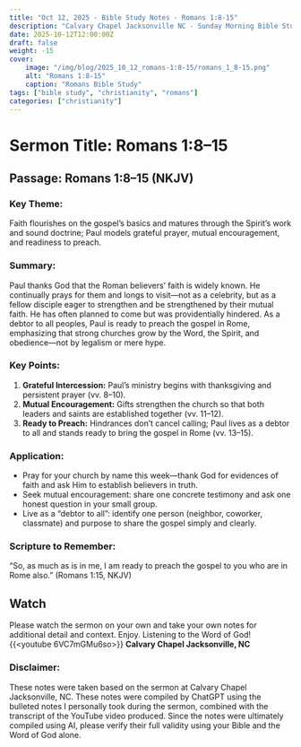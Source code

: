 ```yaml
---
title: "Oct 12, 2025 - Bible Study Notes - Romans 1:8-15"
description: "Calvary Chapel Jacksonville NC - Sunday Morning Bible Study for 10/12/2025"
date: 2025-10-12T12:00:00Z
draft: false
weight: -15
cover:
    image: "/img/blog/2025_10_12_romans-1:8-15/romans_1_8-15.png"
    alt: "Romans 1:8-15"
    caption: "Romans Bible Study"
tags: ["bible study", "christianity", "romans"]
categories: ["christianity"]
---
```


# Sermon Title: Romans 1:8–15
## Passage: Romans 1:8–15 (NKJV)
### Key Theme:
Faith flourishes on the gospel’s basics and matures through the Spirit’s work and sound doctrine; Paul models grateful prayer, mutual encouragement, and readiness to preach.

### Summary:
Paul thanks God that the Roman believers’ faith is widely known. He continually prays for them and longs to visit—not as a celebrity, but as a fellow disciple eager to strengthen and be strengthened by their mutual faith. He has often planned to come but was providentially hindered. As a debtor to all peoples, Paul is ready to preach the gospel in Rome, emphasizing that strong churches grow by the Word, the Spirit, and obedience—not by legalism or mere hype.

### Key Points:
1. **Grateful Intercession:** Paul’s ministry begins with thanksgiving and persistent prayer (vv. 8–10).
2. **Mutual Encouragement:** Gifts strengthen the church so that both leaders and saints are established together (vv. 11–12).
3. **Ready to Preach:** Hindrances don’t cancel calling; Paul lives as a debtor to all and stands ready to bring the gospel in Rome (vv. 13–15).

### Application:
- Pray for your church by name this week—thank God for evidences of faith and ask Him to establish believers in truth.  
- Seek mutual encouragement: share one concrete testimony and ask one honest question in your small group.  
- Live as a “debtor to all”: identify one person (neighbor, coworker, classmate) and purpose to share the gospel simply and clearly.

### Scripture to Remember:
“So, as much as is in me, I am ready to preach the gospel to you who are in Rome also.” (Romans 1:15, NKJV)

## Watch 
Please watch the sermon on your own and take your own notes for additional detail and context. Enjoy. Listening to the Word of God!  {{<youtube 6VC7mGMu6so>}} **Calvary Chapel Jacksonville, NC** 

### Disclaimer:
These notes were taken based on the sermon at Calvary Chapel Jacksonville, NC. These notes were compiled by ChatGPT using the bulleted notes I personally took during the sermon, combined with the transcript of the YouTube video produced. Since the notes were ultimately compiled using AI, please verify their full validity using your Bible and the Word of God alone.